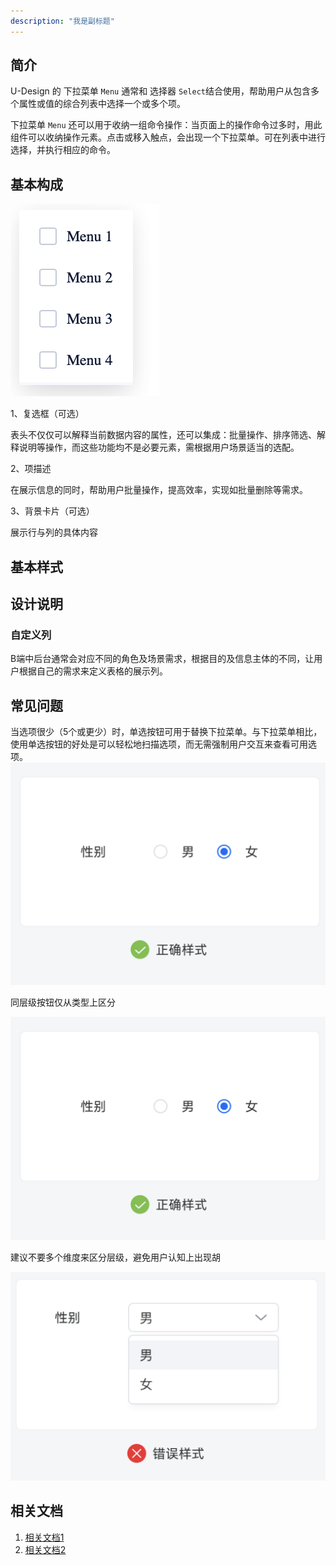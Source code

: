 ```yaml
---
description: "我是副标题"
---
```

<!--副标题具体写法见源代码模式-->

## 简介

U-Design 的 下拉菜单 `Menu` 通常和 选择器 `Select`结合使用，帮助用户从包含多个属性或值的综合列表中选择一个或多个项。

下拉菜单 `Menu` 还可以用于收纳一组命令操作：当页面上的操作命令过多时，用此组件可以收纳操作元素。点击或移入触点，会出现一个下拉菜单。可在列表中进行选择，并执行相应的命令。


## 基本构成
![1](../../../images/Menu/1.png)

1、复选框（可选）

表头不仅仅可以解释当前数据内容的属性，还可以集成：批量操作、排序筛选、解释说明等操作，而这些功能均不是必要元素，需根据用户场景适当的选配。

2、项描述

在展示信息的同时，帮助用户批量操作，提高效率，实现如批量删除等需求。

3、背景卡片（可选）

展示行与列的具体内容




## 基本样式



## 设计说明


### 自定义列

B端中后台通常会对应不同的角色及场景需求，根据目的及信息主体的不同，让用户根据自己的需求来定义表格的展示列。



## 常见问题

当选项很少（5个或更少）时，单选按钮可用于替换下拉菜单。与下拉菜单相比，使用单选按钮的好处是可以轻松地扫描选项，而无需强制用户交互来查看可用选项。
![1](../../../images/Menu/2.png)



<div class="u-md-flex-without-bg">
   <div class="u-md-mr24">
      <p><i class="u-md-suggested"></i>同层级按钮仅从类型上区分</p>
      <img src="../../../images/Menu/2.png" alt="image alt" title="desc" />
   </div>
   <div>
      <p><i class="u-md-not-suggested"></i>建议不要多个维度来区分层级，避免用户认知上出现胡</p>
      <img src="../../../images/Menu/3.png" alt="image alt" title="desc" />
   </div>
</div>






## 相关文档

1. [相关文档1](https://www.ucloud.cn)
2. [相关文档2](https://www.ucloud.cn)
